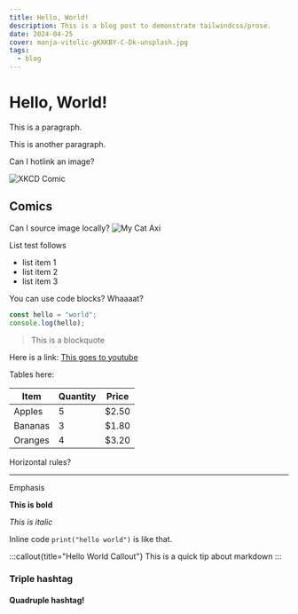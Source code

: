 ```yaml
---
title: Hello, World!
description: This is a blog post to demonstrate tailwindcss/prose.
date: 2024-04-25
cover: manja-vitolic-gKXKBY-C-Dk-unsplash.jpg
tags:  
  - blog
---
```


# Hello, World!

This is a paragraph.

This is another paragraph.

Can I hotlink an image?

![XKCD Comic](https://imgs.xkcd.com/comics/tabletop_roleplaying.png)

## Comics

Can I source image locally?
![My Cat Axi](/images/blog/axi-reading.png)

List test follows

- list item 1
- list item 2
- list item 3

You can use code blocks? Whaaaat?

```js
const hello = "world";
console.log(hello);
```

> This is a blockquote

Here is a link:
[This goes to youtube](https://youtube.com)

Tables here:

| Item        | Quantity | Price   |
|-------------|----------|---------|
| Apples      | 5        | $2.50   |
| Bananas     | 3        | $1.80   |
| Oranges     | 4        | $3.20   |

Horizontal rules?

---

Emphasis

**This is bold**

_This is italic_

Inline code `print("hello world")` is like that.


:::callout{title="Hello World Callout"}
This is a quick tip about markdown
:::

### Triple hashtag

#### Quadruple hashtag!